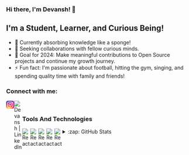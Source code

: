 ### Hi there, I'm Devansh! 👋

## I'm a Student, Learner, and Curious Being!

- 🌱 Currently absorbing knowledge like a sponge!
- 👯 Seeking collaborations with fellow curious minds.
- 🥅 Goal for 2024: Make meaningful contributions to Open Source projects and continue my growth journey.
- ⚡ Fun fact: I'm passionate about football, hitting the gym, singing, and spending quality time with family and friends!


### Connect with me:

[<img align="left" alt="Devansh | Instagram" width="22px" src="https://raw.githubusercontent.com/github/explore/06c46459e7947c8a25f72798af696d66e202ac39/topics/instagram/instagram.png" />][instagram]
[<img align="left" alt="Devansh | LinkedIn" width="22px" src="https://content.linkedin.com/content/dam/me/business/en-us/amp/brand-site/v2/bg/LI-Bug.svg.original.svg" />][linkedin]

<br />

### Tools And Technologies 
<img align="left" alt="React" width="22px" src="https://github.com/Devansh-Kushwah/Devansh-Kushwah/assets/95175785/00911cba-5952-4ff3-a76d-9bad1e1b4d34" />
<img align="left" alt="React" width="22px" src="https://github.com/Devansh-Kushwah/Devansh-Kushwah/assets/95175785/1ce39354-b18a-432c-ba58-16c9cdad8fe4" />
<img align="left" alt="React" width="22px" src="https://github.com/Devansh-Kushwah/Devansh-Kushwah/assets/95175785/b3197cd3-a8f4-4ae4-8492-b1c495701ef2" />
<img align="left" alt="React" width="22px" src="https://github.com/Devansh-Kushwah/Devansh-Kushwah/assets/95175785/52b63a2e-aa88-4b95-b478-4e12ae7e1c41" />
<img align="left" alt="React" width="22px" src="https://github.com/Devansh-Kushwah/Devansh-Kushwah/assets/95175785/69bcb41d-a88c-4102-ab12-683a844c20d3" />
<details>
<br />
<br />

<summary>:zap: GitHub Stats</summary>  
  ---
  <img align="left" alt="codeSTACKr's GitHub Stats" src="https://github-readme-stats.vercel.app/api?username=Devansh-Kushwah&show_icons=true&hide_border=true" />
</details>

[instagram]: https://instagram.com/devansh_kushwah_/
[linkedin]: https://www.linkedin.com/in/devansh-kushwah-3504191b9/

